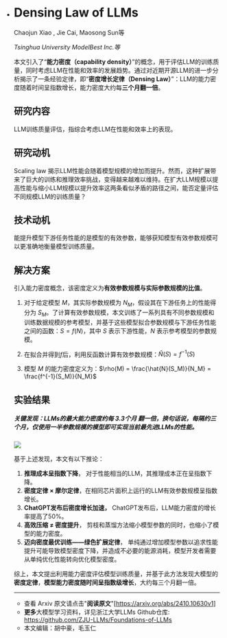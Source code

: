 - # Densing Law of LLMs

  Chaojun Xiao , Jie Cai, Maosong Sun等

  _Tsinghua University  ModelBest Inc.等_

  本文引入了“**能力密度（capability density）**”的概念，用于评估LLM的训练质量，同时考虑LLM在性能和效率的发展趋势。通过对近期开源LLM的进一步分析揭示了一条经验定律，即“**密度增长定律（Densing Law）**”：LLM的能力密度随着时间呈指数增长，能力密度大约每**三个月翻一倍**。

  ## 研究内容

  LLM训练质量评估，指综合考虑LLM在性能和效率上的表现。

  ## 研究动机

  Scaling law 揭示LLM性能会随着模型规模的增加而提升。然而，这种扩展带来了巨大的训练和推理效率挑战，变得越来越难以维持。在扩大LLM规模以提高性能与缩小LLM规模以提升效率这两条看似矛盾的路径之间，能否定量评估不同规模LLM的训练质量？

  ## 技术动机

  能提升模型下游任务性能的是模型的有效参数，能够获知模型有效参数规模可以更准确地衡量模型训练质量。

  ## 解决方案

   引入能力密度概念，该密度定义为**有效参数规模与实际参数规模的比值**。

  1. 对于给定模型 $M$，其实际参数规模为 $N_M$，假设其在下游任务上的性能得分为 $S_M$。了计算有效参数规模，本文训练了一系列具有不同参数规模和训练数据规模的参考模型，并基于这些模型拟合参数规模与下游任务性能之间的函数：$S = f(N)$，其中 $S$ 表示下游性能，$N$ 表示参考模型的参数规模。

  2. 在拟合并得到$f$后，利用反函数计算有效参数规模：$\hat{N}(S) = f^{-1}(S)$
  3. 模型 $M$ 的能力密度定义为：$\rho(M) = \frac{\hat{N}(S_M)}{N_M} = \frac{f^{-1}(S_M)}{N_M}$

  ## 实验结果

  ##### 关键发现：LLMs的最大能力密度约每 **3.3个月** 翻一倍，换句话说，每隔约三个月，仅使用一半参数规模的模型即可实现当前最先进LLMs的性能。

  ![](https://fastly.jsdelivr.net/gh/bucketio/img1@main/2024/12/15/1734252142661-de114204-795a-4870-bced-b907a7b70173.png)

  基于上述发现，本文有以下推论：

  1. **推理成本呈指数下降**， 对于性能相当的LLM，其推理成本正在呈指数下降。
  1. **密度定律 × 摩尔定律**，在相同芯片面积上运行的LLM有效参数规模呈指数增长。
  1. **ChatGPT发布后密度增长加速，** ChatGPT发布后，LLM能力密度的增长率提高了50%。
  1. **高效压缩 ≠ 密度提升**， 剪枝和蒸馏方法缩小模型参数的同时，也缩小了模型的能力密度。
  1. **迈向密度最优训练——绿色扩展定律**， 单纯通过增加模型参数以追求性能提升可能导致模型密度下降，并造成不必要的能源消耗，模型开发者需要从单纯优化性能转向优化模型密度。

  综上，本文提出利用能力密度评估模型训练质量，并基于此方法发现大模型的**密度定律**，**模型能力密度随时间呈指数级增长**，大约每三个月翻一倍。

  ---

  - 查看 Arxiv 原文请点击"**阅读原文**"[https://arxiv.org/abs/2410.10630v1]
  - **更多**大模型学习资料，详见浙江大学LLMs Github仓库: 
    https://github.com/ZJU-LLMs/Foundations-of-LLMs
  - 本文编辑：胡中豪，毛玉仁